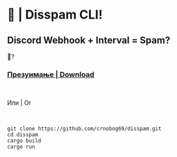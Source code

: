 # 🦠 | Disspam CLI!
## Discord Webhook + Interval = Spam?


🚀?

### [Презуимање | Download](https://github.com/crnobog69/disspam/releases)

<br>

Или | Or

<br>

```
git clone https://github.com/crnobog69/disspam.git
cd disspam
cargo build
cargo run
```
